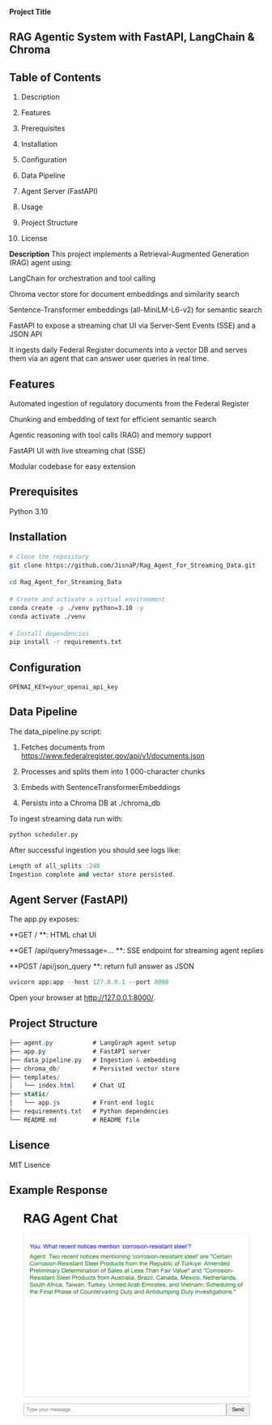 **Project Title**
## RAG Agentic System with FastAPI, LangChain & Chroma

## Table of Contents
1. Description

2. Features

3. Prerequisites

4. Installation

5. Configuration

6. Data Pipeline

7. Agent Server (FastAPI)

8. Usage

9. Project Structure

10. License

**Description**
This project implements a Retrieval-Augmented Generation (RAG) agent using:

LangChain for orchestration and tool calling

Chroma vector store for document embeddings and similarity search

Sentence-Transformer embeddings (all-MiniLM-L6-v2) for semantic search

FastAPI to expose a streaming chat UI via Server-Sent Events (SSE) and a JSON API

It ingests daily Federal Register documents into a vector DB and serves them via an agent that can answer user queries in real time. 


## Features
Automated ingestion of regulatory documents from the Federal Register

Chunking and embedding of text for efficient semantic search

Agentic reasoning with tool calls (RAG) and memory support

FastAPI UI with live streaming chat (SSE)

Modular codebase for easy extension

## Prerequisites
Python 3.10


## Installation

```bash
# Clone the repository
git clone https://github.com/JisnaP/Rag_Agent_for_Streaming_Data.git

cd Rag_Agent_for_Streaming_Data

# Create and activate a virtual environment
conda create -p ./venv python=3.10 -y
conda activate ./venv

# Install dependencies
pip install -r requirements.txt

```

##  Configuration


```dotenv
OPENAI_KEY=your_openai_api_key

```
## Data Pipeline


The data_pipeline.py script:

1. Fetches documents from https://www.federalregister.gov/api/v1/documents.json

2. Processes and splits them into 1 000-character chunks

3. Embeds with SentenceTransformerEmbeddings

4. Persists into a Chroma DB at ./chroma_db

To ingest streaming data run with:

```python 
python scheduler.py
```

After successful ingestion you should see logs like:


```cpp
Length of all_splits :248
Ingestion complete and vector store persisted.
```

## Agent Server (FastAPI)


The app.py exposes:

**GET / **: HTML chat UI

**GET /api/query?message=… **: SSE endpoint for streaming agent replies

**POST /api/json_query **: return full answer as JSON


```python
uvicorn app:app --host 127.0.0.1 --port 8000
````

Open your browser at http://127.0.0.1:8000/.

## Project Structure 

```csharp 
├── agent.py           # LangGraph agent setup
├── app.py             # FastAPI server
├── data_pipeline.py   # Ingestion & embedding
├── chroma_db/         # Persisted vector store
├── templates/
│   └── index.html     # Chat UI
├── static/
│   └── app.js         # Front-end logic
├── requirements.txt   # Python dependencies
└── README.md          # README file
```

## Lisence 
MIT Lisence

## Example Response 

![RAG_AGENT_RESPONSE](https://github.com/JisnaP/Rag_Agent_for_Streaming_Data/blob/main/app_response.png)
